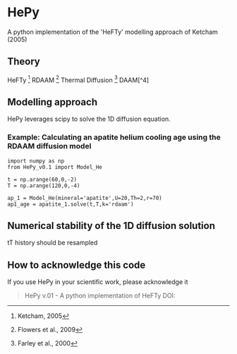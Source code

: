 # HePy
A python implementation of the 'HeFTy' modelling approach of Ketcham (2005)

## Theory
HeFTy [^1]
RDAAM [^2]
Thermal Diffusion [^3]
DAAM[^4]

## Modelling approach

HePy leverages scipy to solve the 1D diffusion equation.

### Example: Calculating an apatite helium cooling age using the RDAAM diffusion model
```
import numpy as np
from HePy_v0.1 import Model_He

t = np.arange(60,0,-2)
T = np.arange(120,0,-4)

ap_1 = Model_He(mineral='apatite',U=20,Th=2,r=70)
ap1_age = apatite_1.solve(t,T,k='rdaam')
```
## Numerical stability of the 1D diffusion solution
tT history should be resampled

## How to acknowledge this code
If you use HePy in your scientific work, please acknowledge it

> HePy v.01 - A python implementation of HeFTy DOI:

[^1]: Ketcham, 2005
[^2]: Flowers et al., 2009
[^3]: Farley et al., 2000
[^3]: DAAM matlab script by Willy Guenthner https://github.com/wrguenthner/DAAM
